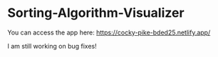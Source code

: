 # Sorting-Algorithm-Visualizer

You can access the app here: https://cocky-pike-bded25.netlify.app/

I am still working on bug fixes!

